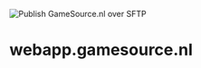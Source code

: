 ![Publish GameSource.nl over SFTP](https://github.com/Rowin206/webapp.gamesource.nl/workflows/Publish%20GameSource.nl%20over%20SFTP/badge.svg)

# webapp.gamesource.nl
